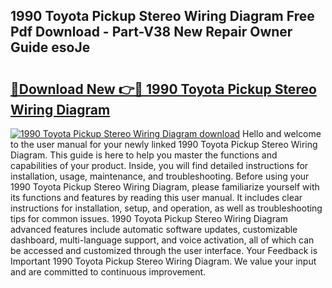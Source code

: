 ## 1990 Toyota Pickup Stereo Wiring Diagram Free Pdf Download - Part-V38 New Repair Owner Guide esoJe

# <h2><a href="http://dfhmr9.blite.top/?on=1990+Toyota+Pickup+Stereo+Wiring+Diagram">🔗Download New 👉🔴 1990 Toyota Pickup Stereo Wiring Diagram</a></h2>

[![1990 Toyota Pickup Stereo Wiring Diagram download](https://i.imgur.com/lujVjoI.png)](http://dfhmr9.blite.top/?on=1990+Toyota+Pickup+Stereo+Wiring+Diagram)
Hello and welcome to the user manual for your newly linked 1990 Toyota Pickup Stereo Wiring Diagram. This guide is here to help you master the functions and capabilities of your product. Inside, you will find detailed instructions for installation, usage, maintenance, and troubleshooting. Before using your 1990 Toyota Pickup Stereo Wiring Diagram, please familiarize yourself with its functions and features by reading this user manual. It includes clear instructions for installation, setup, and operation, as well as troubleshooting tips for common issues. 1990 Toyota Pickup Stereo Wiring Diagram advanced features include automatic software updates, customizable dashboard, multi-language support, and voice activation, all of which can be accessed and customized through the user interface. Your Feedback is Important 1990 Toyota Pickup Stereo Wiring Diagram. We value your input and are committed to continuous improvement.
